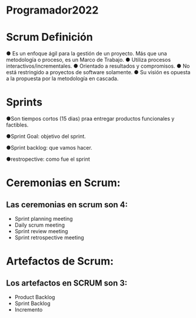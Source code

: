 <h1> Programador2022 </h1>

# Scrum Definición
● Es un enfoque ágil para la gestión de un proyecto. Más que una
metodología o proceso, es un Marco de Trabajo.
● Utiliza procesos interactivos/incrementales.
● Orientado a resultados y compromisos.
● No está restringido a proyectos de software solamente.
● Su visión es opuesta a la propuesta por la metodología en
cascada.

# Sprints

●Son tiempos cortos (15 dias) praa entregar productos funcionales y factibles.

●Sprint Goal: objetivo del sprint.

●Sprint backlog: que vamos hacer.

●restropective: como fue el sprint


# Ceremonias en Scrum:

<h2>Las ceremonias en scrum son 4:</h2>

<ul>
<li>Sprint planning meeting</li>
<li>Daily scrum meeting</li>
<li>Sprint review meeting</li>
<li>Sprint retrospective meeting</li>
</ul>

# Artefactos de Scrum:
<h2>Los artefactos en SCRUM son 3:</h2>
<ul>
  <li>Product Backlog </li>
  <li>Sprint Backlog </li>
  <li>Incremento </li>
 </ul>
